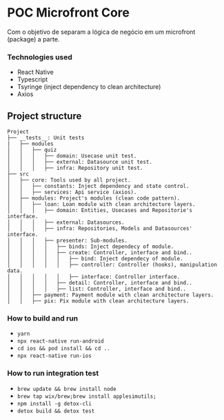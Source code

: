 # POC Microfront Core
  Com o objetivo de separam a lógica de negócio em um microfront (package) a parte.


### Technologies used

- React Native
- Typescript
- Tsyringe (inject dependency to clean architecture)
- Axios

## Project structure

```
Project
├── __tests__: Unit tests
|   ├── modules
│   │   ├── quiz
│   │   │   ├── domain: Usecase unit test.
│   │   │   ├── external: Datasource unit test.
│   │   │   ├── infra: Repository unit test.
├── src
│   ├── core: Tools used by all project.
│   │   ├── constants: Inject dependency and state control.
│   │   ├── services: Api service (axios).
│   ├── modules: Project's modules (clean code pattern).
│   │   ├── loan: Loan module with clean architecture layers.
│   │   │   ├── domain: Entities, Usecases and Repositorie's interface.
│   │   │   ├── external: Datasources.
│   │   │   ├── infra: Repositories, Models and Datasources' interface.
│   │   │   ├── presenter: Sub-modules.
│   │   │   │   ├── binds: Inject dependecy of module.
│   │   │   │   ├── create: Controller, interface and bind..
│   │   │   │   │   ├── bind: Inject dependecy of module.
│   │   │   │   │   ├── controller: Controller (hooks), manipulation data.
│   │   │   │   │   ├── interface: Controller interface.
│   │   │   │   ├── detail: Controller, interface and bind..
│   │   │   │   ├── list: Controller, interface and bind..
│   │   ├── payment: Payment module with clean architecture layers.
│   │   ├── pix: Pix module with clean architecture layers.

```

### How to build and run

- `yarn`
- `npx react-native run-android`
- `cd ios && pod install && cd ..`
- `npx react-native run-ios`

### How to run integration test

- `brew update && brew install node`
- `brew tap wix/brew;brew install applesimutils;`
- `npm install -g detox-cli`
- `detox build && detox test`